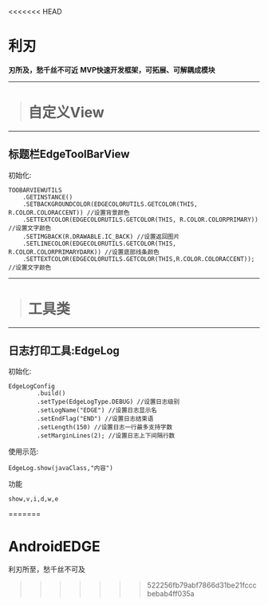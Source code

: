 <<<<<<< HEAD
# 利刃
**刃所及，愁千丝不可近**
**MVP快速开发框架，可拓展、可解耦成模块**



---
> # 自定义View
---

## 标题栏EdgeToolBarView


初始化:
        
```
TOOBARVIEWUTILS
    .GETINSTANCE()
    .SETBACKGROUNDCOLOR(EDGECOLORUTILS.GETCOLOR(THIS, R.COLOR.COLORACCENT)) //设置背景颜色
    .SETTEXTCOLOR(EDGECOLORUTILS.GETCOLOR(THIS, R.COLOR.COLORPRIMARY)) //设置文字颜色
    .SETIMGBACK(R.DRAWABLE.IC_BACK) //设置返回图片
    .SETLINECOLOR(EDGECOLORUTILS.GETCOLOR(THIS, R.COLOR.COLORPRIMARYDARK)) //设置底部线条颜色
    .SETTEXTCOLOR(EDGECOLORUTILS.GETCOLOR(THIS,R.COLOR.COLORACCENT)); //设置文字颜色
```

---
> # 工具类
---

## 日志打印工具:EdgeLog
初始化:

```
EdgeLogConfig
        .build()
        .setType(EdgeLogType.DEBUG) //设置日志级别
        .setLogName("EDGE") //设置日志显示名
        .setEndFlag("END") //设置日志结束语
        .setLength(150) //设置日志一行最多支持字数
        .setMarginLines(2); //设置日志上下间隔行数
```

使用示范:

```
EdgeLog.show(javaClass,"内容")
```

功能

```
show,v,i,d,w,e
```
=======
# AndroidEDGE
利刃所至，愁千丝不可及
>>>>>>> 522256fb79abf7866d31be21fcccbebab4ff035a
